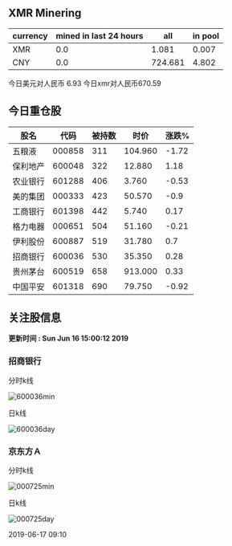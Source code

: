 ## XMR Minering

|currency|mined in last 24 hours|all|in pool|
|---|---|---|---|
|XMR|0.0|1.081|0.007|
|CNY|0.0|724.681|4.802|

今日美元对人民币 6.93	今日xmr对人民币670.59


## 今日重仓股 

|股名|代码|被持数|时价|涨跌%|
|---|---|---|---|---|
|五粮液|000858|311|104.960|-1.72|
|保利地产|600048|322|12.880|1.18|
|农业银行|601288|406|3.760|-0.53|
|美的集团|000333|423|50.570|-0.9|
|工商银行|601398|442|5.740|0.17|
|格力电器|000651|504|51.160|-0.21|
|伊利股份|600887|519|31.780|0.7|
|招商银行|600036|530|35.350|0.28|
|贵州茅台|600519|658|913.000|0.33|
|中国平安|601318|690|79.750|-0.92|

## 关注股信息
**更新时间 : Sun Jun 16 15:00:12 2019**
### 招商银行 
分时k线

![600036min](http://image.sinajs.cn/newchart/min/n/sh600036.gif)

日k线

![600036day](http://image.sinajs.cn/newchart/daily/n/sh600036.gif)

### 京东方Ａ 
分时k线

![000725min](http://image.sinajs.cn/newchart/min/n/sz000725.gif)

日k线

![000725day](http://image.sinajs.cn/newchart/daily/n/sz000725.gif)

2019-06-17 09:10